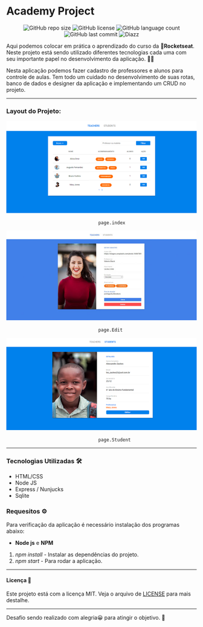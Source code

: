 # Academy Project

<p align="center">
  
  <a>
      <img src="https://img.shields.io/github/repo-size/wevdiaz/workshop-LaunchBase?color=orange" alt="GitHub repo size">
  <a/>
  
  <a>
      <img src="https://img.shields.io/github/license/wevdiaz/workshop-LaunchBase?color=orange" alt="GitHub license">
  <a/>
  
  <a>
      <img src="https://img.shields.io/github/languages/count/wevdiaz/workshop-LaunchBase?color=orange" alt="GitHub language count">
  <a/>
  
  <a>
      <img src="https://img.shields.io/github/last-commit/wevdiaz/workshop-LaunchBase?color=orange" alt="GitHub last commit">
  <a/>
  
  <a>
      <img alt="Diazz" src="https://img.shields.io/badge/made%20by-Diazz-Academy_Project?color=orange">      
  <a/>
  
</p>

Aqui podemos colocar em prática o aprendizado do curso da :rocket:**Rocketseat**. Neste projeto está sendo utilizado diferentes tecnologias cada uma com seu importante papel no desenvolvimento da aplicação. :technologist:

Nesta aplicação podemos fazer cadastro de professores e alunos para controle de aulas. Tem todo um cuidado no desenvolvimento de suas rotas, banco de dados e designer da aplicação e implementando um CRUD no projeto.  

***
### Layout do Projeto:

![página index](https://raw.githubusercontent.com/wevdiaz/workshop-LaunchBase/master/Academy_Project/img-Teachers/academy_teachers_index.png)

                                      page.index

![página Edit](https://raw.githubusercontent.com/wevdiaz/workshop-LaunchBase/master/Academy_Project/img-Teachers/edit_teachers.jpg)

                                      page.Edit

![página estudante](https://raw.githubusercontent.com/wevdiaz/workshop-LaunchBase/master/Academy_Project/img-Teachers/academy_project_students_index.png)

                                      page.Student



***

### Tecnologias Utilizadas :hammer_and_wrench:

* HTML/CSS
* Node JS
* Express / Nunjucks
* Sqlite 

### Requesitos :gear:

Para verificação da aplicação é necessário instalação dos programas abaixo:

*  **Node js** e **NPM**
1. *npm install* - Instalar as dependências do projeto.
1. *npm start* - Para rodar a aplicação.

***

#### Licença :scroll:
 
 Este projeto está com a licença MIT. Veja o arquivo de [LICENSE](https://github.com/wevdiaz/NLW-Ecoleta/blob/master/LICENSE) para mais destalhe.
 
 ***

Desafio sendo realizado com alegria:grinning: para atingir o objetivo. :dart:
